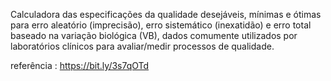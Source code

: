 Calculadora das especificações da qualidade desejáveis, mínimas e ótimas para erro aleatório (imprecisão), erro sistemático (inexatidão) e erro total baseado na variação biológica (VB), dados comumente utilizados por laboratórios clínicos para avaliar/medir processos de qualidade.


referência : https://bit.ly/3s7qOTd
